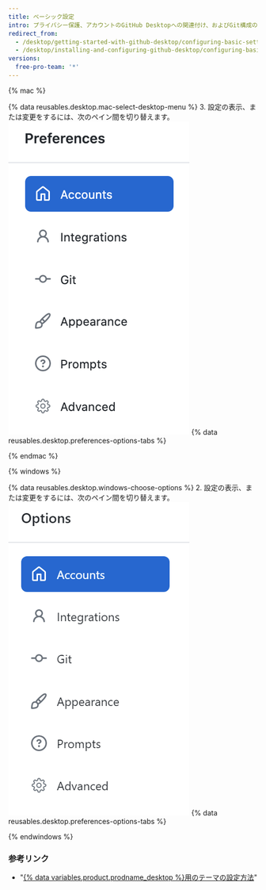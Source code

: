 ```yaml
---
title: ベーシック設定
intro: プライバシー保護、アカウントのGitHub Desktopへの関連付け、およびGit構成のための設定にアクセスできます。
redirect_from:
  - /desktop/getting-started-with-github-desktop/configuring-basic-settings
  - /desktop/installing-and-configuring-github-desktop/configuring-basic-settings
versions:
  free-pro-team: '*'
---
```

{% mac %}

{% data reusables.desktop.mac-select-desktop-menu %}
3. 設定の表示、または変更をするには、次のペイン間を切り替えます。 ![Preferencesメニューのナビゲーション](/assets/images/help/desktop/mac-select-accounts-pane.png)
{% data reusables.desktop.preferences-options-tabs %}

{% endmac %}

{% windows %}

{% data reusables.desktop.windows-choose-options %}
2. 設定の表示、または変更をするには、次のペイン間を切り替えます。 ![Optionsメニューのナビゲーション](/assets/images/help/desktop/windows-select-accounts-pane.png)
{% data reusables.desktop.preferences-options-tabs %}

{% endwindows %}

### 参考リンク

- "[{% data variables.product.prodname_desktop %}用のテーマの設定方法](/desktop/guides/getting-started-with-github-desktop/setting-a-theme-for-github-desktop)"
